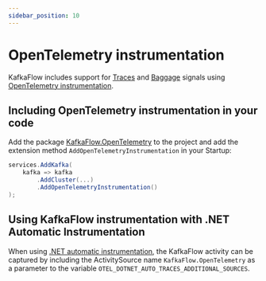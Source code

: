 ```yaml
---
sidebar_position: 10
---
```


# OpenTelemetry instrumentation

KafkaFlow includes support for [Traces](https://opentelemetry.io/docs/concepts/signals/traces/) and [Baggage](https://opentelemetry.io/docs/concepts/signals/baggage/) signals using [OpenTelemetry instrumentation](https://opentelemetry.io/docs/instrumentation/net/).

## Including OpenTelemetry instrumentation in your code

Add the package [KafkaFlow.OpenTelemetry](https://www.nuget.org/packages/KafkaFlow.OpenTelemetry/) to the project and add the extension method `AddOpenTelemetryInstrumentation` in your Startup:

```csharp
services.AddKafka(
    kafka => kafka
        .AddCluster(...)
        .AddOpenTelemetryInstrumentation()
);
```

## Using KafkaFlow instrumentation with .NET Automatic Instrumentation

When using [.NET automatic instrumentation](https://github.com/open-telemetry/opentelemetry-dotnet-instrumentation), the KafkaFlow activity can be captured by including the ActivitySource name `KafkaFlow.OpenTelemetry` as a parameter to the variable `OTEL_DOTNET_AUTO_TRACES_ADDITIONAL_SOURCES`.
